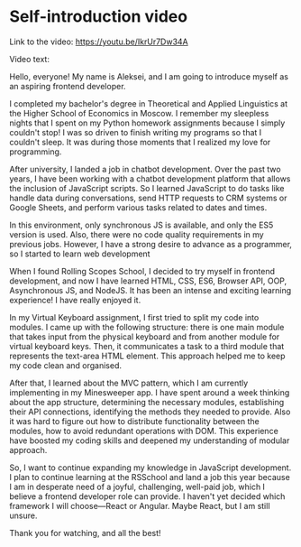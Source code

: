 # Self-introduction video

Link to the video: https://youtu.be/IkrUr7Dw34A

Video text:


Hello, everyone! My name is Aleksei, and I am going to introduce myself as an aspiring frontend developer.

I completed my bachelor's degree in Theoretical and Applied Linguistics at the Higher School of Economics in Moscow. 
I remember my sleepless nights that I spent on my Python homework assignments because I simply couldn't stop! I was so driven to finish writing my programs so that I couldn't sleep. It was during those moments that I realized my love for programming.

After university, I landed a job in chatbot development. Over the past two years, I have been working with a chatbot development platform that allows the inclusion of JavaScript scripts. So I learned JavaScript to do tasks like handle data during conversations, send HTTP requests to CRM systems or Google Sheets, and perform various tasks related to dates and times.

In this environment, only synchronous JS is available, and only the ES5 version is used. Also, there were no code quality requirements in my previous jobs. However, I have a strong desire to advance as a programmer, so I started to learn web development

When I found Rolling Scopes School, I decided to try myself in frontend development, and now I have learned HTML, CSS, ES6, Browser API, OOP, Asynchronous JS, and NodeJS. It has been an intense and exciting learning experience! I have really enjoyed it.

In my Virtual Keyboard assignment, I first tried to split my code into modules. I came up with the following structure: there is one main module that takes input from the physical keyboard and from another module for virtual keyboard keys. Then, it communicates a task to a third module that represents the text-area HTML element. This approach helped me to keep my code clean and organised.

After that, I learned about the MVC pattern, which I am currently implementing in my Minesweeper app. I have spent around a week thinking about the app structure, determining the necessary modules, establishing their API connections, identifying the methods they needed to provide. Also it was hard to figure out how to distribute functionality between the modules, how to avoid redundant operations with DOM. This experience have boosted my coding skills and deepened my understanding of modular approach.

So, I want to continue expanding my knowledge in JavaScript development. I plan to continue learning at the RSSchool and land a job this year because I am in desperate need of a joyful, challenging, well-paid job, which I believe a frontend developer role can provide. I haven't yet decided which framework I will choose—React or Angular. Maybe React, but I am still unsure.

Thank you for watching, and all the best!
